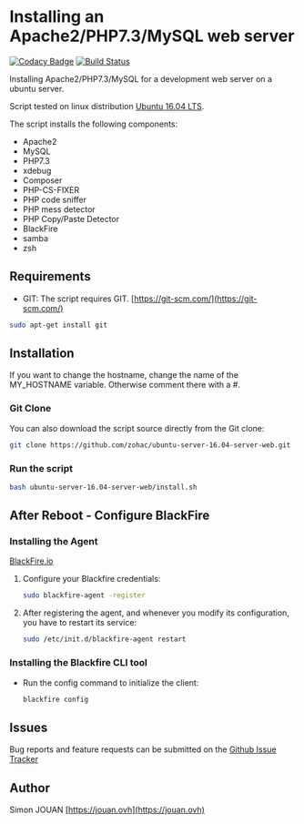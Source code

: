 # Installing an Apache2/PHP7.3/MySQL web server

[![Codacy Badge](https://api.codacy.com/project/badge/Grade/1fa2c6abe7a14379b144a1a026a5b426)](https://www.codacy.com/app/zohac/ubuntu-server-16.04-server-web?utm_source=github.com&amp;utm_medium=referral&amp;utm_content=zohac/ubuntu-server-16.04-server-web&amp;utm_campaign=Badge_Grade)
[![Build Status](https://travis-ci.org/zohac/ubuntu-server-16.04-server-web.svg?branch=master)](https://travis-ci.org/zohac/ubuntu-server-16.04-server-web)

Installing Apache2/PHP7.3/MySQL for a development web server on a ubuntu server.

Script tested on linux distribution [Ubuntu 16.04 LTS](https://www.ubuntu.com/download/alternative-downloads).

The script installs the following components:

* Apache2
* MySQL
* PHP7.3
* xdebug
* Composer
* PHP-CS-FIXER
* PHP code sniffer
* PHP mess detector
* PHP Copy/Paste Detector
* BlackFire
* samba
* zsh

## Requirements

* GIT: The script requires GIT. [https://git-scm.com/](https://git-scm.com/)

```bash
sudo apt-get install git
```

## Installation

If you want to change the hostname, change the name of the MY_HOSTNAME variable.
Otherwise comment there with a #.

### Git Clone

You can also download the script source directly from the Git clone:

```bash
git clone https://github.com/zohac/ubuntu-server-16.04-server-web.git
```

### Run the script

```bash
bash ubuntu-server-16.04-server-web/install.sh
```

## After Reboot - Configure BlackFire

### Installing the Agent

[BlackFire.io](https://blackfire.io/docs/up-and-running/installation)

1. Configure your Blackfire credentials:

    ```bash
    sudo blackfire-agent -register
    ```

2. After registering the agent, and whenever you modify its configuration, you have to restart its service:

    ```bash
    sudo /etc/init.d/blackfire-agent restart
    ```

### Installing the Blackfire CLI tool

* Run the config command to initialize the client:

    ```bash
    blackfire config
    ```

## Issues

Bug reports and feature requests can be submitted on the [Github Issue Tracker](https://github.com/zohac/ubuntu-server-16.04-server-web/issues)

## Author

Simon JOUAN
[https://jouan.ovh](https://jouan.ovh)